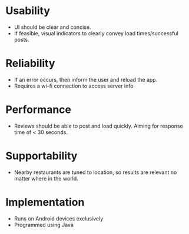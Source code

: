 # Usability
* UI should be clear and concise.
* If feasible, visual indicators to clearly
convey load times/successful posts.

# Reliability
* If an error occurs, then inform the user and 
reload the app.
* Requires a wi-fi connection to access server info
 
# Performance
* Reviews should be able to post and load quickly.
Aiming for response time of < 30 seconds.

# Supportability
* Nearby restaurants are tuned to location, so results
are relevant no matter where in the world.

# Implementation
* Runs on Android devices exclusively
* Programmed using Java
